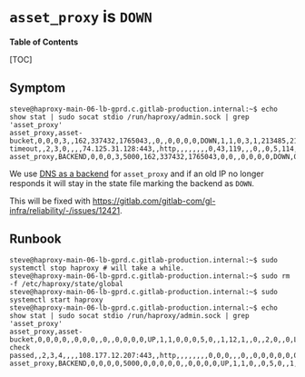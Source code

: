 # `asset_proxy` is `DOWN`

**Table of Contents**

[TOC]

## Symptom

```shell
steve@haproxy-main-06-lb-gprd.c.gitlab-production.internal:~$ echo show stat | sudo socat stdio /run/haproxy/admin.sock | grep 'asset_proxy'
asset_proxy,asset-bucket,0,0,0,3,,162,337432,1765043,,0,,0,0,0,0,DOWN,1,1,0,3,1,213485,213485,,1,12,1,,162,,2,0,,6,L4TOUT,,2000,0,82,0,80,0,0,,,,162,0,0,,,,,213544,,,0,2,27,220,,,,Layer4 timeout,,2,3,0,,,,74.125.31.128:443,,http,,,,,,,,0,43,119,,,0,,0,5,114,9335,0,0,0,0,1,1,,,,0,,,,,,,,,,-,9562,0,0,,,,,,,,,,,,,,,,,,,,,,
asset_proxy,BACKEND,0,0,0,3,5000,162,337432,1765043,0,0,,0,0,0,0,DOWN,0,0,0,,1,213485,213485,,1,12,0,,162,,1,0,,6,,,,0,82,0,80,0,0,,,,162,0,0,0,0,0,0,213544,,,0,2,27,220,,,,,,,,,,,,,,http,roundrobin,,,,,,,0,43,119,0,0,,,0,5,114,9335,0,,,,,0,0,0,0,,,,,,,,,,,-,9562,0,0,0,0,0,0,0,0,0,0,0,0,0,0,0,0,0,40061,40180,9556632,1039258,0,0,
```

We use [DNS as a backend](https://gitlab.com/gitlab-cookbooks/gitlab-haproxy/-/blob/aa118861af117894acc26a6eab2bfd3b4597b564/attributes/default.rb#L311)
for `asset_proxy` and if an old IP no longer responds it will stay in the state file marking the backend as `DOWN`.

This will be fixed with <https://gitlab.com/gitlab-com/gl-infra/reliability/-/issues/12421>.

## Runbook

```shell
steve@haproxy-main-06-lb-gprd.c.gitlab-production.internal:~$ sudo systemctl stop haproxy # will take a while.
steve@haproxy-main-06-lb-gprd.c.gitlab-production.internal:~$ sudo rm -f /etc/haproxy/state/global
steve@haproxy-main-06-lb-gprd.c.gitlab-production.internal:~$ sudo systemctl start haproxy
steve@haproxy-main-06-lb-gprd.c.gitlab-production.internal:~$ echo show stat | sudo socat stdio /run/haproxy/admin.sock | grep 'asset_proxy'
asset_proxy,asset-bucket,0,0,0,0,,0,0,0,,0,,0,0,0,0,UP,1,1,0,0,0,5,0,,1,12,1,,0,,2,0,,0,L7OK,200,19,0,0,0,0,0,0,,,,0,0,0,,,,,-1,,,0,0,0,0,,,,Layer7 check passed,,2,3,4,,,,108.177.12.207:443,,http,,,,,,,,0,0,0,,,0,,0,0,0,0,0,0,0,0,1,1,,,,0,,,,,,,,,,-,2,0,0,,,,,,,,,,,,,,,,,,,,,,
asset_proxy,BACKEND,0,0,0,0,5000,0,0,0,0,0,,0,0,0,0,UP,1,1,0,,0,5,0,,1,12,0,,0,,1,0,,0,,,,0,0,0,0,0,0,,,,0,0,0,0,0,0,0,-1,,,0,0,0,0,,,,,,,,,,,,,,http,roundrobin,,,,,,,0,0,0,0,0,,,0,0,0,0,0,,,,,1,0,0,0,,,,,,,,,,,-,2,0,0,0,0,0,0,0,0,0,0,0,0,0,0,0,0,0,2,2,1636,142,0,0,
```

